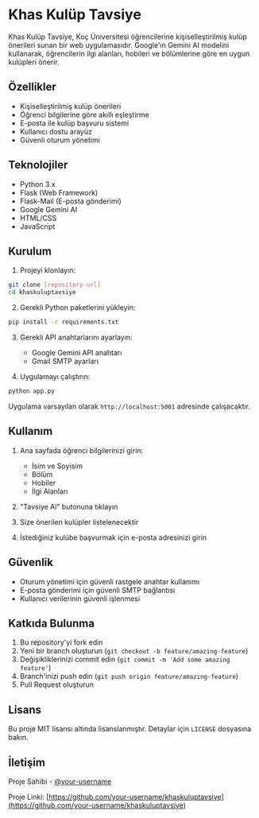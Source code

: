 # Khas Kulüp Tavsiye

Khas Kulüp Tavsiye, Koç Üniversitesi öğrencilerine kişiselleştirilmiş kulüp önerileri sunan bir web uygulamasıdır. Google'ın Gemini AI modelini kullanarak, öğrencilerin ilgi alanları, hobileri ve bölümlerine göre en uygun kulüpleri önerir.

## Özellikler

- Kişiselleştirilmiş kulüp önerileri
- Öğrenci bilgilerine göre akıllı eşleştirme
- E-posta ile kulüp başvuru sistemi
- Kullanıcı dostu arayüz
- Güvenli oturum yönetimi

## Teknolojiler

- Python 3.x
- Flask (Web Framework)
- Flask-Mail (E-posta gönderimi)
- Google Gemini AI
- HTML/CSS
- JavaScript

## Kurulum

1. Projeyi klonlayın:
```bash
git clone [repository-url]
cd khaskuluptavsiye
```

2. Gerekli Python paketlerini yükleyin:
```bash
pip install -r requirements.txt
```

3. Gerekli API anahtarlarını ayarlayın:
   - Google Gemini API anahtarı
   - Gmail SMTP ayarları

4. Uygulamayı çalıştırın:
```bash
python app.py
```

Uygulama varsayılan olarak `http://localhost:5001` adresinde çalışacaktır.

## Kullanım

1. Ana sayfada öğrenci bilgilerinizi girin:
   - İsim ve Soyisim
   - Bölüm
   - Hobiler
   - İlgi Alanları

2. "Tavsiye Al" butonuna tıklayın

3. Size önerilen kulüpler listelenecektir

4. İstediğiniz kulübe başvurmak için e-posta adresinizi girin

## Güvenlik

- Oturum yönetimi için güvenli rastgele anahtar kullanımı
- E-posta gönderimi için güvenli SMTP bağlantısı
- Kullanıcı verilerinin güvenli işlenmesi

## Katkıda Bulunma

1. Bu repository'yi fork edin
2. Yeni bir branch oluşturun (`git checkout -b feature/amazing-feature`)
3. Değişikliklerinizi commit edin (`git commit -m 'Add some amazing feature'`)
4. Branch'inizi push edin (`git push origin feature/amazing-feature`)
5. Pull Request oluşturun

## Lisans

Bu proje MIT lisansı altında lisanslanmıştır. Detaylar için `LICENSE` dosyasına bakın.

## İletişim

Proje Sahibi - [@your-username](https://github.com/your-username)

Proje Linki: [https://github.com/your-username/khaskuluptavsiye](https://github.com/your-username/khaskuluptavsiye) 